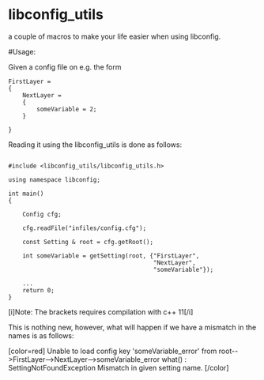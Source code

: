 libconfig_utils
===============

a couple of macros to make your life easier when using libconfig.

#Usage:

Given a config file on e.g. the form

```
FirstLayer =
{
    NextLayer =
    {
        someVariable = 2;
    }

}

```

Reading it using the libconfig_utils is done as follows:

```

#include <libconfig_utils/libconfig_utils.h>

using namespace libconfig;

int main()
{

    Config cfg;

    cfg.readFile("infiles/config.cfg");

    const Setting & root = cfg.getRoot();

    int someVariable = getSetting(root, {"FirstLayer",
                                         "NextLayer",
                                         "someVariable"});

    ...
    return 0;
}
```

[i]Note: The brackets requires compilation with c++ 11[/i]

This is nothing new, however, what will happen if we have a mismatch in the names is as follows:

[color=red]
Unable to load config key 'someVariable_error' from
 root-->FirstLayer-->NextLayer-->someVariable_error
what() : SettingNotFoundException
 Mismatch in given setting name.
[/color]

